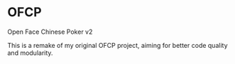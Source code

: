 # OFCP
Open Face Chinese Poker v2 

This is a remake of my original OFCP project, aiming for better code quality and modularity. 
